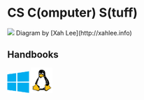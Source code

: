 # CS C(omputer) S(tuff)

<img src="ind.avif" style="width: 500px; height: auto;"> 
Diagram by [Xah Lee](http://xahlee.info)

## Handbooks

<a href="windows"><img src="win.svg" style="width: 50px; height: auto;"></a>
<a href="linux"><img src="tux.svg" style="width: 50px; height: auto;"></a>

